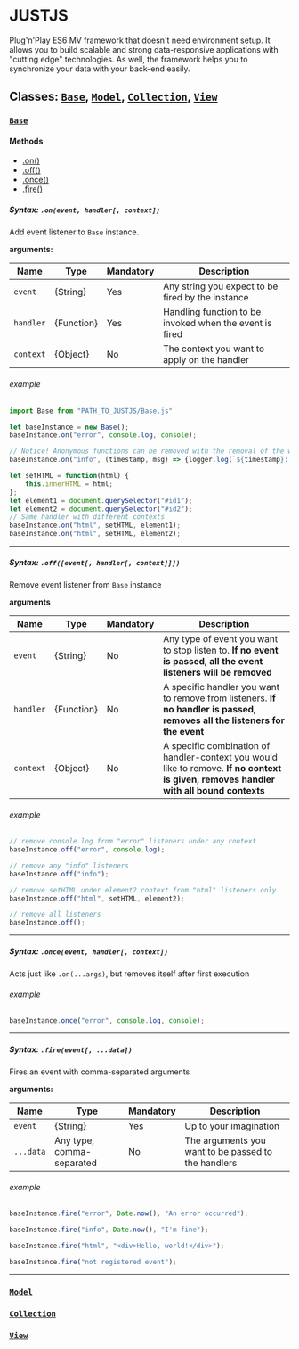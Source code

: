 # JUSTJS
Plug'n'Play ES6 MV framework that doesn't need environment setup. It allows you to build scalable and strong data-responsive applications with "cutting edge" technologies. As well, the framework helps you to synchronize your data with your back-end easily.

## Classes: [`Base`](#Class.Base), [`Model`](#Class.Model), [`Collection`](#Class.Collection), [`View`](#Class.View)

### <a name="Class.Base">[`Base`](/JustJS/Base.js)</a>

#### Methods
* [.on()](#Base.on)
* [.off()](#Base.off)
* [.once()](#Base.once)
* [.fire()](#Base.fire)

##### <a name="Base.on">Syntax:</a> `.on(event, handler[, context])`

Add event listener to `Base` instance.

<b>arguments:</b>

| Name | Type | Mandatory | Description |
| ---  | ---  | ---  | --- |
|`event`| {String} | Yes | Any string you expect to be fired by the instance |
|`handler`| {Function} | Yes | Handling function to be invoked when the event is fired |
|`context`| {Object} | No | The context you want to apply on the handler |


###### example
```javascript
import Base from "PATH_TO_JUSTJS/Base.js"

let baseInstance = new Base();
baseInstance.on("error", console.log, console);

// Notice! Anonymous functions can be removed with the removal of the whole event only
baseInstance.on("info", (timestamp, msg) => {logger.log(`${timestamp}: ${msg}`)});

let setHTML = function(html) {
    this.innerHTML = html;
};
let element1 = document.querySelector("#id1");
let element2 = document.querySelector("#id2");
// Same handler with different contexts
baseInstance.on("html", setHTML, element1);
baseInstance.on("html", setHTML, element2);
```
---
##### <a name="Base.off">Syntax:</a> `.off([event[, handler[, context]]])`

Remove event listener from `Base` instance

<b>arguments</b>

| Name | Type | Mandatory | Description |
| ---  | ---  | -------  | --- |
|`event`| {String} | No | Any type of event you want to stop listen to. **If no event is passed, all the event listeners will be removed** |
|`handler`| {Function} | No | A specific handler you want to remove from listeners. **If no handler is passed, removes all the listeners for the event** |
|`context`| {Object} | No | A specific combination of handler-context you would like to remove. **If no context is given, removes handler with all bound contexts** |

###### example
```javascript
// remove console.log from "error" listeners under any context
baseInstance.off("error", console.log);

// remove any "info" listeners
baseInstance.off("info");

// remove setHTML under element2 context from "html" listeners only
baseInstance.off("html", setHTML, element2);

// remove all listeners
baseInstance.off();
```
---

##### <a name="Base.once">Syntax:</a> `.once(event, handler[, context])`

Acts just like `.on(...args)`, but removes itself after first execution

###### example
```javascript
baseInstance.once("error", console.log, console);
```
---

##### <a name="Base.fire">Syntax:</a> `.fire(event[, ...data])`

Fires an event with comma-separated arguments

<b>arguments:</b>

| Name | Type | Mandatory | Description |
| ---  | ---  | ---  | --- |
|`event`| {String} | Yes | Up to your imagination |
|`...data`| Any type, comma-separated | No | The arguments you want to be passed to the handlers |

###### example
```javascript
baseInstance.fire("error", Date.now(), "An error occurred");

baseInstance.fire("info", Date.now(), "I'm fine");

baseInstance.fire("html", "<div>Hello, world!</div>");

baseInstance.fire("not registered event");
```
---


### <a name="Class.Model">[`Model`](/JustJS/Model.js)</a>


### <a name="Class.Collection">[`Collection`](/JustJS/Collection.js)</a>


### <a name="Class.View">[`View`](/JustJS/View.js)</a>

